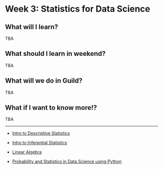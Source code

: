 # Week 3: Statistics for Data Science

## What will I learn?

TBA

## What should I learn in weekend?

TBA

## What will we do in Guild?

TBA

## What if I want to know more!?

TBA

---

* [Intro to Descriptive Statistics](https://www.udacity.com/course/intro-to-descriptive-statistics--ud827)
* [Intro to Inferential Statistics](https://www.udacity.com/course/intro-to-inferential-statistics--ud201)

* [Linear Algebra](https://github.com/fastai/numerical-linear-algebra)
* [Probability and Statistics in Data Science using Python](https://courses.edx.org/courses/course-v1:UCSanDiegoX+DSE210x+3T2018/course/)
